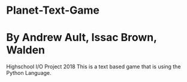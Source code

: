 # Planet-Text-Game
# By Andrew Ault, Issac Brown, Walden
Highschool I/O Project 2018
This is a text based game that is using the Python Language.
